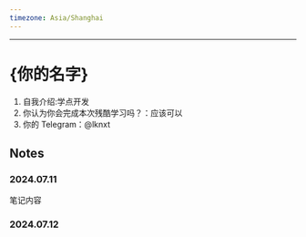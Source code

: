 ```yaml
---
timezone: Asia/Shanghai
---
```




---

# {你的名字}

1. 自我介绍:学点开发
2. 你认为你会完成本次残酷学习吗？：应该可以
3. 你的 Telegram：@lknxt

## Notes

<!-- Content_START -->

### 2024.07.11

笔记内容

### 2024.07.12

<!-- Content_END -->
